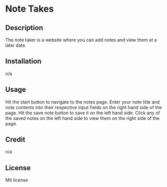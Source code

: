 # Note Takes

## Description 

The note taker is a website where you can add notes and view them at a later date.

## Installation

n/a

## Usage

Hit the start button to navigate to the notes page. Enter your note title and note contents into their respective input fields on the right hand side of the page. Hit the save note button to save it on the left hand side. Click any of the saved notes on the left hand side to view them on the right side of the page. 

## Credit

n/a

## License

Mit license

